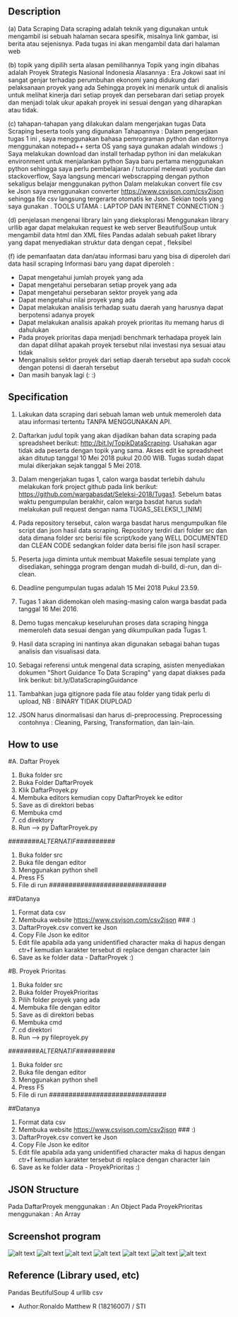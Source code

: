 ## Description
(a) Data Scraping
Data scraping  adalah teknik yang digunakan untuk mengambil isi sebuah halaman secara spesifik, misalnya link gambar, isi berita atau sejenisnya. Pada tugas ini akan mengambil data dari halaman web

(b) topik yang dipilih serta alasan pemilihannya
Topik yang ingin dibahas adalah Proyek Strategis Nasional Indonesia
Alasannya : Era Jokowi saat ini sangat genjar terhadap perumbuhan ekonomi yang didukung dari pelaksanaan proyek yang ada
Sehingga proyek ini menarik untuk di analisis untuk melihat kinerja dari setiap proyek dan persebaran dari setiap proyek dan menjadi 
tolak ukur apakah proyek ini sesuai dengan yang diharapkan atau tidak.

(c) tahapan-tahapan yang dilakukan dalam mengerjakan tugas Data Scraping beserta tools yang digunakan
Tahapannya : 
Dalam pengerjaan tugas 1 ini , saya menggunakan bahasa pemrograman python dan editornya menggunakan notepad++ serta OS yang saya gunakan adalah windows :)
Saya melakukan download dan install terhadap python ini dan melakukan environment untuk menjalankan python
Saya baru pertama menggunakan python sehingga saya perlu pembelajaran / tutuorial melewati youtube dan stackoverflow, Saya langsung mencari webscrapping dengan python sekaligus belajar menggunakan python
Dalam melakukan convert file csv ke Json saya menggunakan converter https://www.csvjson.com/csv2json sehingga file csv langsung tergerarte otomatis ke Json. Sekian tools yang saya gunakan . TOOLS UTAMA : LAPTOP DAN INTERNET CONNECTION :)

(d) penjelasan mengenai library lain yang dieksplorasi
Menggunakan library urllib agar dapat melakukan request ke web server
BeautifulSoup untuk mengambil data html dan XML files
Pandas adalah sebuah paket library yang dapat menyediakan struktur data dengan cepat , fleksibel

(f)  ide pemanfaatan data dan/atau informasi baru yang bisa di diperoleh dari data hasil scraping
Informasi baru yang dapat diperoleh :
- Dapat mengetahui jumlah proyek yang ada
- Dapat mengetahui persebaran setiap proyek yang ada
- Dapat mengetahui persebaran sektor proyek yang ada
- Dapat mengetahui nilai proyek yang ada 
- Dapat melakukan analisis terhadap suatu daerah yang harusnya dapat berpotensi adanya proyek
- Dapat melakukan analisis apakah proyek prioritas itu memang harus di dahulukan
- Pada proyek prioritas dapa menjadi benchmark terhadapa proyek lain dan dapat dilihat apakah proyek tersebut nilai investasi nya sesuai atau tidak
- Menganalisis sektor proyek dari setiap daerah tersebut apa sudah cocok dengan potensi di daerah tersebut
- Dan masih banyak lagi 
(: 
:)


## Specification

1. Lakukan data scraping dari sebuah laman web untuk memeroleh data atau informasi tertentu TANPA MENGGUNAKAN API.

2. Daftarkan judul topik yang akan dijadikan bahan data scraping pada spreadsheet berikut: http://bit.ly/TopikDataScraping. Usahakan agar tidak ada peserta dengan topik yang sama. Akses edit ke spreadsheet akan ditutup tanggal 10 Mei 2018 pukul 20.00 WIB. Tugas sudah dapat mulai dikerjakan sejak tanggal 5 Mei 2018.

3. Dalam mengerjakan tugas 1, calon warga basdat terlebih dahulu melakukan fork project github pada link berikut: https://github.com/wargabasdat/Seleksi-2018/Tugas1. Sebelum batas waktu pengumpulan berakhir, calon warga basdat harus sudah melakukan pull request dengan nama TUGAS_SELEKSI_1_[NIM]

4. Pada repository tersebut, calon warga basdat harus mengumpulkan file script dan json hasil data scraping. Repository terdiri dari folder src dan data dimana folder src berisi file script/kode yang WELL DOCUMENTED dan CLEAN CODE sedangkan folder data berisi file json hasil scraper.

5. Peserta juga diminta untuk membuat Makefile sesuai template yang disediakan, sehingga program dengan mudah di-build, di-run, dan di-clean.

6. Deadline pengumpulan tugas adalah 15 Mei 2018 Pukul 23.59.

7. Tugas 1 akan didemokan oleh masing-masing calon warga basdat pada tanggal 16 Mei 2016.

8. Demo tugas mencakup keseluruhan proses data scraping hingga memeroleh data sesuai dengan yang dikumpulkan pada Tugas 1.

9. Hasil data scraping ini nantinya akan digunakan sebagai bahan tugas analisis dan visualisasi data.

10. Sebagai referensi untuk mengenal data scraping, asisten menyediakan dokumen "Short Guidance To Data Scraping" yang dapat diakses pada link berikut: bit.ly/DataScrapingGuidance

11. Tambahkan juga gitignore pada file atau folder yang tidak perlu di upload, NB : BINARY TIDAK DIUPLOAD

12. JSON harus dinormalisasi dan harus di-preprocessing. Preprocessing contohnya : Cleaning, Parsing, Transformation, dan lain-lain.

## How to use
#A. Daftar Proyek
1. Buka folder src 
2. Buka Folder DaftarProyek
3. Klik DaftarProyek.py
4. Membuka editors kemudian copy DaftarProyek ke editor
5. Save as di direktori bebas
6. Membuka cmd 
7. cd direktory
8. Run --> py DaftarProyek.py

########*ALTERNATIF*##########
1. Buka folder src
2. Buka file dengan editor
3. Menggunakan python shell
4. Press F5
5. File di run 
##############################

##Datanya
1. Format data csv
2. Membuka website https://www.csvjson.com/csv2json ### :)
3. DaftarProyek.csv convert ke Json
4. Copy File Json ke editor
5. Edit file apabila ada yang unidentified character maka di hapus dengan ctr+f kemudian karakter tersebut di replace dengan character lain
6. Save as ke folder data - DaftarProyek
:)

#B. Proyek Prioritas
1. Buka folder src
2. Buka folder ProyekPrioritas
3. Pilih folder proyek yang ada
4. Membuka file dengan editor
5. Save as di direktori bebas
6. Membuka cmd
7. cd direktori
8. Run --> py fileproyek.py

########*ALTERNATIF*##########
1. Buka folder src
2. Buka file dengan editor
3. Menggunakan python shell
4. Press F5
5. File di run 
##############################

##Datanya
1. Format data csv
2. Membuka website https://www.csvjson.com/csv2json ### :)
3. DaftarProyek.csv convert ke Json
4. Copy File Json ke editor
5. Edit file apabila ada yang unidentified character maka di hapus dengan ctr+f kemudian karakter tersebut di replace dengan character lain
6. Save as ke folder data - ProyekPrioritas :)

## JSON Structure
Pada DaftarProyek menggunakan : An Object
Pada ProyekPrioritas menggunakan : An Array

## Screenshot program 
![alt text](https://github.com/aldomatthew/Seleksi-2018/blob/master/Tugas1/screenshots/DaftarProyek/DP_1.png)
![alt text](https://github.com/aldomatthew/Seleksi-2018/blob/master/Tugas1/screenshots/DaftarProyek/DP_2.png)
![alt text](https://github.com/aldomatthew/Seleksi-2018/blob/master/Tugas1/screenshots/DaftarProyek/DP_3.png)
![alt text](https://github.com/aldomatthew/Seleksi-2018/blob/master/Tugas1/screenshots/DaftarProyek/DP_4.png)
![alt text](https://github.com/aldomatthew/Seleksi-2018/blob/master/Tugas1/screenshots/DaftarProyek/DP_5.png)
![alt text](https://github.com/aldomatthew/Seleksi-2018/blob/master/Tugas1/screenshots/DaftarProyek/DP_6.png)
![alt text](https://github.com/aldomatthew/Seleksi-2018/blob/master/Tugas1/screenshots/DaftarProyek/DP_7.png)
## Reference (Library used, etc)
Pandas
BeutifulSoup 4
urllib
csv

- Author:Ronaldo Matthew R (18216007) / STI
